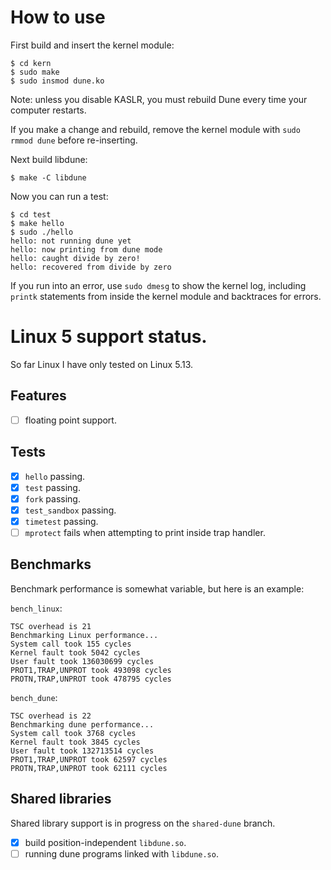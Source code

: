 # How to use

First build and insert the kernel module:

```
$ cd kern
$ sudo make
$ sudo insmod dune.ko
```

Note: unless you disable KASLR, you must rebuild Dune every time your computer
restarts.

If you make a change and rebuild, remove the kernel module with `sudo rmmod
dune` before re-inserting.

Next build libdune:

```
$ make -C libdune
```

Now you can run a test:

```
$ cd test
$ make hello
$ sudo ./hello
hello: not running dune yet
hello: now printing from dune mode
hello: caught divide by zero!
hello: recovered from divide by zero
```

If you run into an error, use `sudo dmesg` to show the kernel log, including
`printk` statements from inside the kernel module and backtraces for errors.

# Linux 5 support status.

So far Linux I have only tested on Linux 5.13.

## Features

* [ ] floating point support.

## Tests

* [x] `hello` passing.
* [x] `test` passing.
* [x] `fork` passing.
* [x] `test_sandbox` passing.
* [x] `timetest` passing.
* [ ] `mprotect` fails when attempting to print inside trap handler.

## Benchmarks

Benchmark performance is somewhat variable, but here is an example:

`bench_linux`:

```
TSC overhead is 21
Benchmarking Linux performance...
System call took 155 cycles
Kernel fault took 5042 cycles
User fault took 136030699 cycles
PROT1,TRAP,UNPROT took 493098 cycles
PROTN,TRAP,UNPROT took 478795 cycles
```

`bench_dune`:

```
TSC overhead is 22
Benchmarking dune performance...
System call took 3768 cycles
Kernel fault took 3845 cycles
User fault took 132713514 cycles
PROT1,TRAP,UNPROT took 62597 cycles
PROTN,TRAP,UNPROT took 62111 cycles
```

## Shared libraries

Shared library support is in progress on the `shared-dune` branch.

* [x] build position-independent `libdune.so`.
* [ ] running dune programs linked with `libdune.so`.
